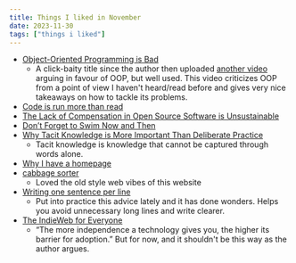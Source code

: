 ```yaml
---
title: Things I liked in November
date: 2023-11-30
tags: ["things i liked"]
---
```


- [Object-Oriented Programming is Bad](https://m.youtube.com/watch?si=H7BOm06UbdgiU0et&v=QM1iUe6IofM&feature=youtu.be)
    - A click-baity title since the author then uploaded [another video](https://www.youtube.com/watch?v=0iyB0_qPvWk&list=WL&index=5) arguing in favour of OOP, but well used. This video criticizes OOP from a point of view I haven't heard/read before and gives very nice takeaways on how to tackle its problems.
- [Code is run more than read](https://olano.dev/2023-11-30-code-is-run-more-than-read/)
- [The Lack of Compensation in Open Source Software is Unsustainable](https://trstringer.com/oss-compensation-broken/)
- [Don’t Forget to Swim Now and Then](https://www.raptitude.com/2023/07/dont-forget-to-swim-now-and-then/)
- [Why Tacit Knowledge is More Important Than Deliberate Practice](https://commoncog.com/tacit-knowledge-is-a-real-thing/)
    - Tacit knowledge is knowledge that cannot be captured through words alone.
- [Why I have a homepage](https://flamedfury.com/manifesto/#why-i-have-a-homepage)
- [cabbage sorter](https://cabbagesorter.neocities.org/)
    - Loved the old style web vibes of this website
- [Writing one sentence per line](https://sive.rs/1s)
    - Put into practice this advice lately and it has done wonders. Helps you avoid unnecessary long lines and write clearer.
- [The IndieWeb for Everyone](https://mxb.dev/blog/the-indieweb-for-everyone/)
    - “The more independence a technology gives you, the higher its barrier for adoption.” But for now, and it shouldn't be this way as the author argues.